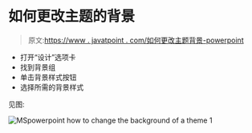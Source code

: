 # 如何更改主题的背景

> 原文:[https://www . javatpoint . com/如何更改主题背景-powerpoint](https://www.javatpoint.com/how-to-change-the-background-of-a-theme-powerpoint)

*   打开“设计”选项卡
*   找到背景组
*   单击背景样式按钮
*   选择所需的背景样式

见图:

![MSpowerpoint how to change the background of a theme 1](../Images/755f42c7a53760c06f4d0a3b5a6e7ada.png)